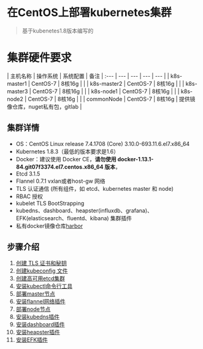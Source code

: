 # 在CentOS上部署kubernetes集群

> 基于kubenetes1.8版本编写的


# 集群硬件要求


| 主机名称 | 操作系统 | 系统配置 | 备注
| :--- | --- |  --- | --- | --- |
| k8s-master1 | CentOS-7 | 8核16g |  |
| k8s-master2 | CentOS-7 | 8核16g |  |
| k8s-master3 | CentOS-7 | 8核16g |  |
| k8s-node1 | CentOS-7 | 8核16g |  |
| k8s-node2 | CentOS-7 | 8核16g |  |
| commonNode | CentOS-7 | 8核16g | 提供镜像仓库，nuget私有包，gitlab  |

## 集群详情

+ OS：CentOS Linux release 7.4.1708 (Core) 3.10.0-693.11.6.el7.x86_64
+ Kubernetes 1.8.3（最低的版本要求是1.6）
+ Docker：建议使用 Docker CE，**请勿使用 docker-1.13.1-84.git07f3374.el7.centos.x86_64 版本**，
+ Etcd 3.1.5
+ Flannel 0.7.1 vxlan或者host-gw 网络
+ TLS 认证通信 (所有组件，如 etcd、kubernetes master 和 node)
+ RBAC 授权
+ kubelet TLS BootStrapping
+ kubedns、dashboard、heapster(influxdb、grafana)、EFK(elasticsearch、fluentd、kibana) 集群插件
+ 私有docker镜像仓库[harbor](https://github.com/vmware/harbor)

## 步骤介绍

1. [创建 TLS 证书和秘钥](create-tls-and-secret-key.md)
2. [创建kubeconfig 文件](create-kubeconfig.md)
3. [创建高可用etcd集群](etcd-cluster-installation.md)
4. [安装kubectl命令行工具](kubectl-installation.md)
5. [部署master节点](master-installation.md)
6. [安装flannel网络插件](flannel-installation.md)
7. [部署node节点](node-installation.md)
8. [安装kubedns插件](kubedns-addon-installation.md)
9. [安装dashboard插件](dashboard-addon-installation.md)
10. [安装heapster插件](heapster-addon-installation.md)
11. [安装EFK插件](efk-addon-installation.md)
